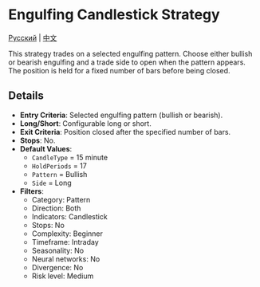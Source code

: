 # Engulfing Candlestick Strategy
[Русский](README_ru.md) | [中文](README_cn.md)

This strategy trades on a selected engulfing pattern. Choose either bullish or bearish engulfing and a trade side to open when the pattern appears. The position is held for a fixed number of bars before being closed.

## Details

- **Entry Criteria**: Selected engulfing pattern (bullish or bearish).
- **Long/Short**: Configurable long or short.
- **Exit Criteria**: Position closed after the specified number of bars.
- **Stops**: No.
- **Default Values**:
  - `CandleType` = 15 minute
  - `HoldPeriods` = 17
  - `Pattern` = Bullish
  - `Side` = Long
- **Filters**:
  - Category: Pattern
  - Direction: Both
  - Indicators: Candlestick
  - Stops: No
  - Complexity: Beginner
  - Timeframe: Intraday
  - Seasonality: No
  - Neural networks: No
  - Divergence: No
  - Risk level: Medium
